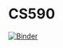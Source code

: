 # CS590
[![Binder](https://mybinder.org/badge_logo.svg)](https://mybinder.org/v2/gh/gbrockst/CS590/master)

